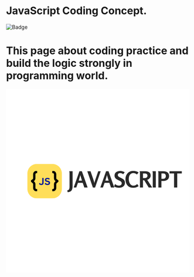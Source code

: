 # JavaScript Coding Concept.

![Badge]()

# This page about coding practice and build the logic strongly in programming world.

![Images](./White.png)
